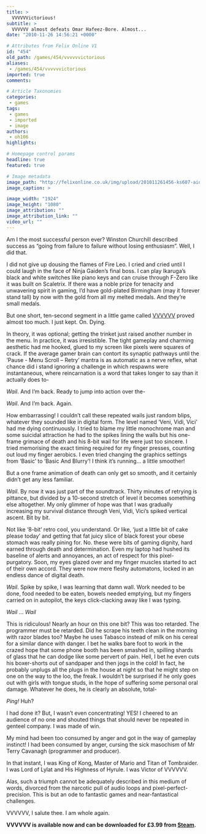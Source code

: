 ```yaml
---
title: >
  VVVVVVictorious!
subtitle: >
  VVVVVV almost defeats Omar Hafeez-Bore. Almost...
date: "2010-11-26 14:56:21 +0000"

# Attributes from Felix Online V1
id: "454"
old_path: /games/454/vvvvvvictorious
aliases:
 - /games/454/vvvvvvictorious
imported: true
comments:

# Article Taxonomies
categories:
 - games
tags:
 - games
 - imported
 - image
authors:
 - oh106
highlights:

# Homepage control params
headline: true
featured: true

# Image metadata
image_path: "http://felixonline.co.uk/img/upload/201011261456-ks607-aious.jpg"
image_caption: >

image_width: "1924"
image_height: "1080"
image_attribution: ""
image_attribution_link: ""
video_url: ""
---
```


Am I the most successful person ever? Winston Churchill described success as “going from failure to failure without losing enthusiasm”. Well, I did that.

I did not give up dousing the flames of Fire Leo. I cried and cried until I could laugh in the face of Ninja Gaiden’s final boss. I can play Ikaruga’s black and white switches like piano keys and can cruise through F-Zero like it was built on Scaletrix. If there was a noble prize for tenacity and unwavering spirit in gaming, I’d have gold-plated Birmingham (may it forever stand tall) by now with the gold from all my melted medals. And they’re small medals.

But one short, ten-second segment in a little game called [VVVVVV](http://www.kongregate.com/games/TerryCavanagh/vvvvvv-demo) proved almost too much. I just kept. On. Dying.

In theory, it was optional; getting the trinket just raised another number in the menu. In practice, it was irresistible. The tight gameplay and charming aesthetic had me hooked, glued to my screen like pixels were squares of crack. If the average gamer brain can contort its synaptic pathways until the ‘Pause - Menu Scroll – Retry’ mantra is as automatic as a nerve reflex, what chance did i stand ignoring a challenge in which respawns were instantaneous, where reincarnation is a word that takes longer to say than it actually does to-

*Wail*. And I’m back. Ready to jump into action over the-

*Wail*. And I’m back. Again.

How embarrassing! I couldn’t call these repeated wails just random blips, whatever they sounded like in digital form. The level named ‘Veni, Vidi, Vici’ had me dying continuously. I tried to blame my little monochrome man and some suicidal attraction he had to the spikes lining the walls but his one-frame grimace of death and his 8-bit wail for life were just too sincere. I tried memorising the exact timing required for my finger presses, counting out loud my finger aerobics. I even tried changing the graphics settings from ‘Basic’ to ‘Basic And Blurry’! I think it’s running… a little smoother!

But a one frame animation of death can only get so smooth, and it certainly didn’t get any less familiar.

*Wail*. By now it was just part of the soundtrack. Thirty minutes of retrying is pittance, but divided by a 10-second stretch of level it becomes something else altogether. My only glimmer of hope was that I was gradually increasing my survival distance through Veni, Vidi, Vici’s spiked vertical ascent. Bit by bit.

Not like ‘8-bit’ retro cool, you understand. Or like, ‘just a little bit of cake please today’ and getting that fat juicy slice of black forest your obese stomach was really pining for. No. these were bits of gaming dignity, hard earned through death and determination. Even my laptop had hushed its baseline of alerts and annoyances, an act of respect for this pixel-purgatory. Soon, my eyes glazed over and my finger muscles started to act of their own accord. They were now mere fleshy automatons, locked in an endless dance of digital death.

*Wail*. Spike by spike, I was learning that damn wall. Work needed to be done, food needed to be eaten, bowels needed emptying, but my fingers carried on in autopilot, the keys click-clacking away like I was typing.

*Wail* … *Wail*

This is ridiculous! Nearly an hour on this one bit? This was too retarded. The programmer must be retarded. Did he scrape his teeth clean in the morning with razor blades too? Maybe he uses Tabasco instead of milk on his cereal for a similar dance with danger. I bet he walks bare foot to work in the crazed hope that some phone booth has been smashed in, spilling shards of glass that he can dodge like some pervert of pain. Hell, I bet he even cuts his boxer-shorts out of sandpaper and then jogs in the cold! In fact, he probably unplugs all the plugs in the house at night so that he might step on one on the way to the loo, the freak. I wouldn’t be surprised if he only goes out with girls with tongue studs, in the hope of suffering some personal oral damage. Whatever he does, he is clearly an absolute, total-

*Ping!* Huh?

I had done it? But, I wasn’t even concentrating! YES! I cheered to an audience of no one and shouted things that should never be repeated in genteel company. I was made of win.

My mind had been too consumed by anger and got in the way of gameplay instinct! I had been consumed by anger, cursing the sick masochism of Mr Terry Cavanagh (programmer and producer).

In that instant, I was King of Kong, Master of Mario and Titan of Tombraider. I was Lord of Lylat and His Highness of Hyrule. I was Victor of VVVVVV.

Alas, such a triumph cannot be adequately described in this medium of words, divorced from the narcotic pull of audio loops and pixel-perfect-precision. This is but an ode to fantastic games and near-fantastical challenges.

VVVVVV, I salute thee. I am whole again.

__VVVVVV is available now and can be downloaded for £3.99 from [Steam](http://store.steampowered.com/app/70300/).__
